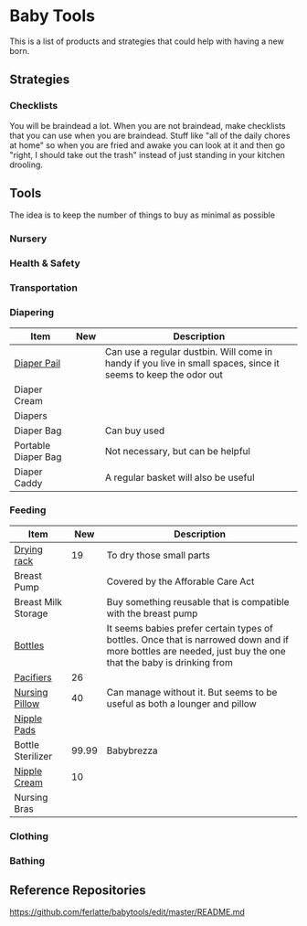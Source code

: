 # Baby Tools

This is a list of products and strategies that could help with having a new born.


## Strategies
### Checklists
You will be braindead a lot. When you are not braindead, make checklists that you can use when you are braindead. Stuff like "all of the daily chores at home" so when you are fried and awake you can look at it and then go "right, I should take out the trash" instead of just standing in your kitchen drooling.


## Tools
The idea is to keep the number of things to buy as minimal as possible
### Nursery
### Health & Safety
### Transportation
### Diapering
| Item | New | Description|
|------|-----|------------|
| [Diaper Pail](https://www.babylist.com/gp/ubbi-steel-diaper-pail/251/583?reg_item_id=222139226&registry_id=3258583) | | Can use a regular dustbin. Will come in handy if you live in small spaces, since it seems to keep the odor out|
| Diaper Cream | | |
| Diapers | | |
| Diaper Bag| | Can buy used|
| Portable Diaper Bag | | Not necessary, but can be helpful|
| Diaper Caddy | | A regular basket will also be useful | 
### Feeding
| Item | New | Description|
|------|-----|------------|
|[Drying rack](https://smile.amazon.com/Boon-Lawn-Countertop-Drying-Green/dp/B004OR1DTC) | 19 | To dry those small parts |
| Breast Pump | | Covered by the Afforable Care Act |
| Breast Milk Storage | | Buy something reusable that is compatible with the breast pump|
| [Bottles](https://www.babylist.com/gp/babylist-bottle-box/21117/661670) | | It seems babies prefer certain types of bottles. Once that is narrowed down and if more bottles are needed, just buy the one that the baby is drinking from|
| [Pacifiers](https://www.babylist.com/gp/babylist-pacifier-box/21300/681363) | 26| |
| [Nursing Pillow](https://www.babylist.com/gp/boppy-original-feeding-and-infant-support-pillow/2131/269204) | 40 | Can manage without it. But seems to be useful as both a lounger and pillow |
| [Nipple Pads](https://www.amazon.com/gp/product/B01FY8VUKQ?colid=2PUHZE6LZ7WLU&coliid=I3GUS18PX1BT1S&ref=br_ADD_TO_CART_title_link) | | |
| Bottle Sterilizer | 99.99| Babybrezza|
| [Nipple Cream](https://www.amazon.com/dp/B000JVCBBG?psc=1&tag=hello-baby-20&th=1) | 10| |
| Nursing Bras | | |


### Clothing
### Bathing


## Reference Repositories
https://github.com/ferlatte/babytools/edit/master/README.md
